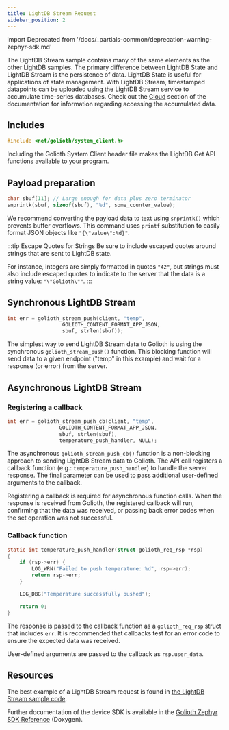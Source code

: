 ```yaml
---
title: LightDB Stream Request
sidebar_position: 2
---
```


import Deprecated from '/docs/_partials-common/deprecation-warning-zephyr-sdk.md'

<Deprecated/>

The LightDB Stream sample contains many of the same elements as the other LightDB samples. The primary difference between LightDB State and LightDB Stream is the persistence of data. LightDB State is useful for applications of state management. With LightDB Stream, timestamped datapoints can be uploaded using the LightDB Stream service to accumulate time-series databases. Check out the [Cloud](/device-management) section of the documentation for information regarding accessing the accumulated data.

## Includes

```c
#include <net/golioth/system_client.h>
```

Including the Golioth System Client header file makes the LightDB Get API
functions available to your program.

## Payload preparation

```c
char sbuf[11]; // Large enough for data plus zero terminator
snprintk(sbuf, sizeof(sbuf), "%d", some_counter_value);
```

We recommend converting the payload data to text using `snprintk()` which
prevents buffer overflows. This command uses `printf` substitution to easily
format JSON objects like `"{\"value\":%d}"`.

:::tip Escape Quotes for Strings
Be sure to include escaped quotes around strings that are sent to LightDB
state.

For instance, integers are simply formatted in quotes `"42"`, but strings must
also include escaped quotes to indicate to the server that the data is a string
value: `"\"Golioth\""`.
:::

## Synchronous LightDB Stream

```c
int err = golioth_stream_push(client, "temp",
			      GOLIOTH_CONTENT_FORMAT_APP_JSON,
			      sbuf, strlen(sbuf));
```

The simplest way to send LightDB Stream data to Golioth is using the synchronous
`golioth_stream_push()` function. This blocking function will send data to a
given endpoint ("temp" in this example) and wait for a response (or error) from
the server.

## Asynchronous LightDB Stream

### Registering a callback

```c
int err = golioth_stream_push_cb(client, "temp",
				 GOLIOTH_CONTENT_FORMAT_APP_JSON,
				 sbuf, strlen(sbuf),
				 temperature_push_handler, NULL);
```

The asynchronous `golioth_stream_push_cb()` function is a non-blocking approach
to sending LightDB Stream data to Golioth. The API call registers a callback
function (e.g.: `temperature_push_handler`) to handle the server response. The
final parameter can be used to pass additional user-defined arguments to the
callback.

Registering a callback is required for asynchronous function calls. When the
response is received from Golioth, the registered callback will run, confirming
that the data was received, or passing back error codes when the set operation
was not successful.

### Callback function

```c
static int temperature_push_handler(struct golioth_req_rsp *rsp)
{
	if (rsp->err) {
		LOG_WRN("Failed to push temperature: %d", rsp->err);
		return rsp->err;
	}

	LOG_DBG("Temperature successfully pushed");

	return 0;
}
```

The response is passed to the callback function as a `golioth_req_rsp` struct
that includes `err`. It is recommended that callbacks test for an error code to
ensure the expected data was received.

User-defined arguments are passed to the callback as `rsp.user_data`.

## Resources

The best example of a LightDB Stream request is found in [the LightDB Stream
sample
code](https://github.com/golioth/golioth-zephyr-sdk/tree/main/samples/lightdb_stream).

Further documentation of the device SDK is available in the [Golioth Zephyr SDK
Reference](https://zephyr-sdk-docs.golioth.io/) (Doxygen).
